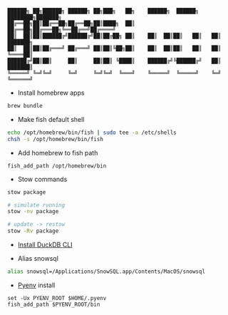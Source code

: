 ```text
██████╗ ██╗██████╗ ██████╗ ██╗███╗   ██╗    ██████╗  ██████╗ ████████╗███████╗
██╔══██╗██║██╔══██╗██╔══██╗██║████╗  ██║    ██╔══██╗██╔═══██╗╚══██╔══╝██╔════╝
██║  ██║██║██████╔╝██████╔╝██║██╔██╗ ██║    ██║  ██║██║   ██║   ██║   ███████╗
██║  ██║██║██╔═══╝ ██╔═══╝ ██║██║╚██╗██║    ██║  ██║██║   ██║   ██║   ╚════██║
██████╔╝██║██║     ██║     ██║██║ ╚████║    ██████╔╝╚██████╔╝   ██║   ███████║
╚═════╝ ╚═╝╚═╝     ╚═╝     ╚═╝╚═╝  ╚═══╝    ╚═════╝  ╚═════╝    ╚═╝   ╚══════╝
```

* Install homebrew apps
```bash
brew bundle
```

* Make fish default shell
```bash
echo /opt/homebrew/bin/fish | sudo tee -a /etc/shells
chsh -s /opt/homebrew/bin/fish
```

* Add homebrew to fish path
```fish
fish_add_path /opt/homebrew/bin
```

* Stow commands
```bash
stow package

# simulate running
stow -nv package

# update -> restow
stow -Rv package
```

* [Install DuckDB CLI](https://duckdb.org/docs/installation/)

* Alias snowsql
```bash
alias snowsql=/Applications/SnowSQL.app/Contents/MacOS/snowsql
```

* [Pyenv](https://github.com/pyenv/pyenv) install
```fish
set -Ux PYENV_ROOT $HOME/.pyenv
fish_add_path $PYENV_ROOT/bin
```
